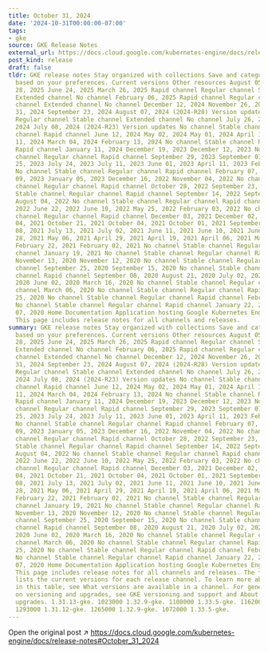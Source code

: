 ```yaml
---
title: October 31, 2024
date: '2024-10-31T00:00:00-07:00'
tags:
- gke
source: GKE Release Notes
external_url: https://docs.cloud.google.com/kubernetes-engine/docs/release-notes#October_31_2024
post_kind: release
draft: false
tldr: GKE release notes Stay organized with collections Save and categorize content
  based on your preferences. Current versions Other resources August 05, 2025 July
  28, 2025 June 24, 2025 March 26, 2025 Rapid channel Regular channel Stable channel
  Extended channel No channel February 06, 2025 Rapid channel Regular channel Stable
  channel Extended channel No channel December 12, 2024 November 26, 2024 October
  31, 2024 September 23, 2024 August 07, 2024 (2024-R28) Version updates Rapid channel
  Regular channel Stable channel Extended channel No channel July 26, 2024 July 15,
  2024 July 08, 2024 (2024-R23) Version updates No channel Stable channel Regular
  channel Rapid channel June 12, 2024 May 02, 2024 May 01, 2024 April 10, 2024 March
  11, 2024 March 04, 2024 February 13, 2024 No channel Stable channel Regular channel
  Rapid channel January 11, 2024 December 19, 2023 December 12, 2023 No channel Stable
  channel Regular channel Rapid channel September 29, 2023 September 07, 2023 August
  25, 2023 July 24, 2023 July 11, 2023 June 01, 2023 April 11, 2023 February 10, 2023
  No channel Stable channel Regular channel Rapid channel February 07, 2023 January
  09, 2023 January 05, 2023 December 16, 2022 November 04, 2022 No channel Stable
  channel Regular channel Rapid channel October 28, 2022 September 23, 2022 No channel
  Stable channel Regular channel Rapid channel September 14, 2022 September 07, 2022
  August 04, 2022 No channel Stable channel Regular channel Rapid channel August 03,
  2022 June 22, 2022 June 10, 2022 May 25, 2022 February 03, 2022 No channel Stable
  channel Regular channel Rapid channel December 03, 2021 December 02, 2021 November
  04, 2021 October 21, 2021 October 04, 2021 October 01, 2021 September 16, 2021 September
  08, 2021 July 13, 2021 July 02, 2021 June 11, 2021 June 10, 2021 June 09, 2021 May
  28, 2021 May 06, 2021 April 29, 2021 April 19, 2021 April 06, 2021 March 23, 2021
  February 22, 2021 February 02, 2021 No channel Stable channel Regular channel Rapid
  channel January 19, 2021 No channel Stable channel Regular channel Rapid channel
  November 13, 2020 November 12, 2020 No channel Stable channel Regular channel Rapid
  channel September 25, 2020 September 15, 2020 No channel Stable channel Regular
  channel Rapid channel September 08, 2020 August 21, 2020 July 02, 2020 June 29,
  2020 June 02, 2020 March 16, 2020 No channel Stable channel Regular channel Rapid
  channel March 06, 2020 No channel Stable channel Regular channel Rapid channel February
  25, 2020 No channel Stable channel Regular channel Rapid channel February 11, 2020
  No channel Stable channel Regular channel Rapid channel January 22, 2020 January
  07, 2020 Home Documentation Application hosting Google Kubernetes Engine (GKE) Resources
  This page includes release notes for all channels and releases.
summary: GKE release notes Stay organized with collections Save and categorize content
  based on your preferences. Current versions Other resources August 05, 2025 July
  28, 2025 June 24, 2025 March 26, 2025 Rapid channel Regular channel Stable channel
  Extended channel No channel February 06, 2025 Rapid channel Regular channel Stable
  channel Extended channel No channel December 12, 2024 November 26, 2024 October
  31, 2024 September 23, 2024 August 07, 2024 (2024-R28) Version updates Rapid channel
  Regular channel Stable channel Extended channel No channel July 26, 2024 July 15,
  2024 July 08, 2024 (2024-R23) Version updates No channel Stable channel Regular
  channel Rapid channel June 12, 2024 May 02, 2024 May 01, 2024 April 10, 2024 March
  11, 2024 March 04, 2024 February 13, 2024 No channel Stable channel Regular channel
  Rapid channel January 11, 2024 December 19, 2023 December 12, 2023 No channel Stable
  channel Regular channel Rapid channel September 29, 2023 September 07, 2023 August
  25, 2023 July 24, 2023 July 11, 2023 June 01, 2023 April 11, 2023 February 10, 2023
  No channel Stable channel Regular channel Rapid channel February 07, 2023 January
  09, 2023 January 05, 2023 December 16, 2022 November 04, 2022 No channel Stable
  channel Regular channel Rapid channel October 28, 2022 September 23, 2022 No channel
  Stable channel Regular channel Rapid channel September 14, 2022 September 07, 2022
  August 04, 2022 No channel Stable channel Regular channel Rapid channel August 03,
  2022 June 22, 2022 June 10, 2022 May 25, 2022 February 03, 2022 No channel Stable
  channel Regular channel Rapid channel December 03, 2021 December 02, 2021 November
  04, 2021 October 21, 2021 October 04, 2021 October 01, 2021 September 16, 2021 September
  08, 2021 July 13, 2021 July 02, 2021 June 11, 2021 June 10, 2021 June 09, 2021 May
  28, 2021 May 06, 2021 April 29, 2021 April 19, 2021 April 06, 2021 March 23, 2021
  February 22, 2021 February 02, 2021 No channel Stable channel Regular channel Rapid
  channel January 19, 2021 No channel Stable channel Regular channel Rapid channel
  November 13, 2020 November 12, 2020 No channel Stable channel Regular channel Rapid
  channel September 25, 2020 September 15, 2020 No channel Stable channel Regular
  channel Rapid channel September 08, 2020 August 21, 2020 July 02, 2020 June 29,
  2020 June 02, 2020 March 16, 2020 No channel Stable channel Regular channel Rapid
  channel March 06, 2020 No channel Stable channel Regular channel Rapid channel February
  25, 2020 No channel Stable channel Regular channel Rapid channel February 11, 2020
  No channel Stable channel Regular channel Rapid channel January 22, 2020 January
  07, 2020 Home Documentation Application hosting Google Kubernetes Engine (GKE) Resources
  This page includes release notes for all channels and releases. The following table
  lists the current versions for each release channel. To learn more about the designations
  in this table, see What versions are available in a channel. For general information
  on versioning and upgrades, see GKE versioning and support and About GKE cluster
  upgrades. 1.31.13-gke. 1023000 1.32.9-gke. 1108000 1.33.5-gke. 1162000 1.34.1-gke.
  1293000 1.31.12-gke. 1265000 1.32.9-gke. 1072000 1.33.5-gke.
---
```

Open the original post ↗ https://docs.cloud.google.com/kubernetes-engine/docs/release-notes#October_31_2024
